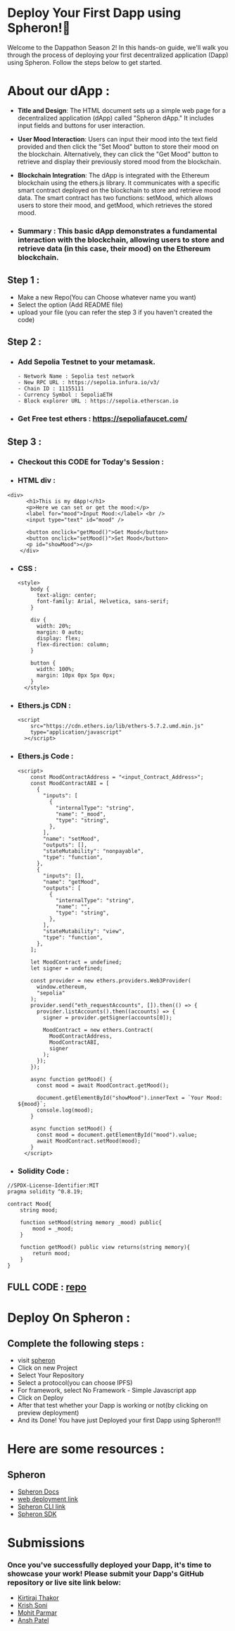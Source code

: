 # Deploy Your First Dapp using Spheron!🚀

Welcome to the Dappathon Season 2! In this hands-on guide, we'll walk you through the process of deploying your first decentralized application (Dapp) using Spheron. Follow the steps below to get started.

# About our dApp : 
- **Title and Design**: The HTML document sets up a simple web page for a decentralized application (dApp) called "Spheron dApp." It includes input fields and buttons for user interaction.

- **User Mood Interaction**: Users can input their mood into the text field provided and then click the "Set Mood" button to store their mood on the blockchain. Alternatively, they can click the "Get Mood" button to retrieve and display their previously stored mood from the blockchain.

- **Blockchain Integration**: The dApp is integrated with the Ethereum blockchain using the ethers.js library. It communicates with a specific smart contract deployed on the blockchain to store and retrieve mood data. The smart contract has two functions: setMood, which allows users to store their mood, and getMood, which retrieves the stored mood.

- ### **Summary** : This basic dApp demonstrates a fundamental interaction with the blockchain, allowing users to store and retrieve data (in this case, their mood) on the Ethereum blockchain. 

## Step 1 : 
- Make a new Repo(You can Choose whatever name you want)
- Select the option (Add README file)
- upload your file (you can refer the step 3 if you haven't created the code)

## Step 2 : 
- ### Add Sepolia Testnet to your metamask.
      - Network Name : Sepolia test network
      - New RPC URL : https://sepolia.infura.io/v3/
      - Chain ID : 11155111
      - Currency Symbol : SepoliaETH
      - Block explorer URL : https://sepolia.etherscan.io
- ### Get Free test ethers : https://sepoliafaucet.com/  


## Step 3 :
- ### Checkout this CODE for Today's Session : 

- ### HTML div : 
```
<div>
      <h1>This is my dApp!</h1>
      <p>Here we can set or get the mood:</p>
      <label for="mood">Input Mood:</label> <br />
      <input type="text" id="mood" />

      <button onclick="getMood()">Get Mood</button>
      <button onclick="setMood()">Set Mood</button>
      <p id="showMood"></p>
    </div>
```

- ### CSS :
  ```
  <style>
      body {
        text-align: center;
        font-family: Arial, Helvetica, sans-serif;
      }

      div {
        width: 20%;
        margin: 0 auto;
        display: flex;
        flex-direction: column;
      }

      button {
        width: 100%;
        margin: 10px 0px 5px 0px;
      }
    </style>
  ```
- ### Ethers.js CDN :
  ```
  <script
      src="https://cdn.ethers.io/lib/ethers-5.7.2.umd.min.js"
      type="application/javascript"
    ></script>
  ```
- ### Ethers.js Code :
  ```
  <script>
      const MoodContractAddress = "<input_Contract_Address>";
      const MoodContractABI = [
        {
          "inputs": [
            {
              "internalType": "string",
              "name": "_mood",
              "type": "string",
            },
          ],
          "name": "setMood",
          "outputs": [],
          "stateMutability": "nonpayable",
          "type": "function",
        },
        {
          "inputs": [],
          "name": "getMood",
          "outputs": [
            {
              "internalType": "string",
              "name": "",
              "type": "string",
            },
          ],
          "stateMutability": "view",
          "type": "function",
        },
      ];

      let MoodContract = undefined;
      let signer = undefined;

      const provider = new ethers.providers.Web3Provider(
        window.ethereum,
        "sepolia"
      );
      provider.send("eth_requestAccounts", []).then(() => {
        provider.listAccounts().then((accounts) => {
          signer = provider.getSigner(accounts[0]);

          MoodContract = new ethers.Contract(
            MoodContractAddress,
            MoodContractABI,
            signer
          );
        });
      });

      async function getMood() {
        const mood = await MoodContract.getMood();

        document.getElementById("showMood").innerText = `Your Mood: ${mood}`;
        console.log(mood);
      }

      async function setMood() {
        const mood = document.getElementById("mood").value;
        await MoodContract.setMood(mood);
      }
    </script>
  ```

- ### Solidity Code : 
```
//SPDX-License-Identifier:MIT
pragma solidity ^0.8.19;

contract Mood{
    string mood;

    function setMood(string memory _mood) public{
        mood = _mood;
    }

    function getMood() public view returns(string memory){
        return mood;
    }
}

```
## FULL CODE : [repo](input_repo_link)

# Deploy On Spheron : 
## Complete the following steps : 
- visit [spheron](https://app.spheron.network/#/login)
- Click on new Project
- Select Your Repository
- Select a protocol(you can choose IPFS)
- For framework, select No Framework - Simple Javascript app
- Click on Deploy
- After that test whether your Dapp is working or not(by clicking on preview deployment)
- And its Done! You have just Deployed your first Dapp using Spheron!!!

  
# Here are some resources : 
## Spheron 
- [Spheron Docs](https://docs.spheron.network/)
- [web deployment link](https://app.spheron.network/#/login)
- [Spheron CLI link](https://www.npmjs.com/package/@spheron/cli)
- [Spheron SDK](https://github.com/spheronFdn/sdk)



# Submissions
### Once you've successfully deployed your Dapp, it's time to showcase your work! Please submit your Dapp's GitHub repository or live site link below:

- [Kirtiraj Thakor](https://github.com/kirtiraj22/First-dapp)
- [Krish Soni](https://github.com/krishvsoni/DApp-basic)
- [Mohit Parmar](https://github.com/mohitparmar1/First-dApp)
- [Ansh Patel](https://github.com/Ansh-2303/firstdapp)
